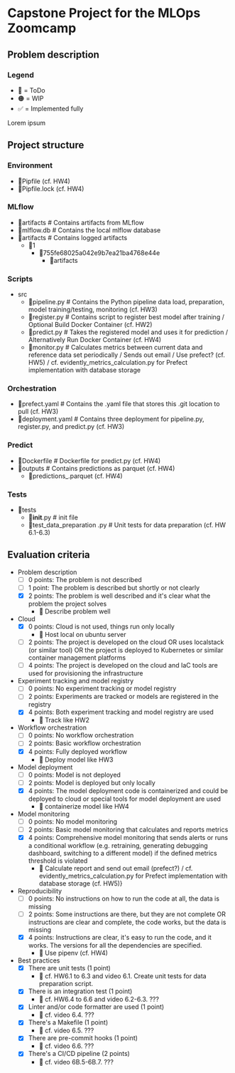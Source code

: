 # Capstone Project for the MLOps Zoomcamp
## Problem description

### Legend
- 🚩 = ToDo
- 🟠 = WIP
- ✅ = Implemented fully

Lorem ipsum

## Project structure

### Environment
- 🚩Pipfile (cf. HW4)
- 🚩Pipfile.lock (cf. HW4)

### MLflow
- 🚩artifacts        # Contains artifacts from MLflow
- 🚩mlflow.db        # Contains the local mlflow database
- 🚩artifacts        # Contains logged artifacts
  - 🚩1
    - 🚩755fe68025a042e9b7ea21ba4768e44e
      - 🚩artifacts

### Scripts
- src
  - 🚩pipeline.py      # Contains the Python pipeline data load, preparation, model training/testing, monitoring (cf. HW3)
  - 🚩register.py      # Contains script to register best model after training / Optional Build Docker Container (cf. HW2)
  - 🚩predict.py       # Takes the registered model and uses it for prediction / Alternatively Run Docker Container (cf. HW4)
  - 🚩monitor.py       # Calculates metrics between current data and reference data set periodically / Sends out email / Use prefect? (cf. HW5) / cf. evidently_metrics_calculation.py for Prefect implementation with database storage

### Orchestration
- 🚩prefect.yaml     # Contains the .yaml file that stores this .git location to pull (cf. HW3)
- 🚩deployment.yaml  # Contains three deployment for pipeline.py, register.py, and predict.py (cf. HW3)

### Predict
- 🚩Dockerfile       # Dockerfile for predict.py (cf. HW4)
- 🚩outputs          # Contains predictions as parquet (cf. HW4)
  - 🚩predictions_<ID>.parquet (cf. HW4)
 
### Tests
- 🚩tests
  - 🚩__init__.py                    # init file
  - 🚩test_data_preparation .py      # Unit tests for data preparation (cf. HW 6.1-6.3)

## Evaluation criteria
* Problem description
    * [ ] 0 points: The problem is not described
    * [ ] 1 point: The problem is described but shortly or not clearly 
    * [x] 2 points: The problem is well described and it's clear what the problem the project solves
      * 🚩 Describe problem well
* Cloud
    * [x] 0 points: Cloud is not used, things run only locally
      * 🚩 Host local on ubuntu server
    * [ ] 2 points: The project is developed on the cloud OR uses localstack (or similar tool) OR the project is deployed to Kubernetes or similar container management platforms
    * [ ] 4 points: The project is developed on the cloud and IaC tools are used for provisioning the infrastructure
* Experiment tracking and model registry
    * [ ] 0 points: No experiment tracking or model registry
    * [ ] 2 points: Experiments are tracked or models are registered in the registry
    * [x] 4 points: Both experiment tracking and model registry are used 
      * 🚩 Track like HW2
* Workflow orchestration
    * [ ] 0 points: No workflow orchestration
    * [ ] 2 points: Basic workflow orchestration
    * [x] 4 points:  Fully deployed workflow  
      * 🚩 Deploy model like HW3 
* Model deployment
    * [ ] 0 points: Model is not deployed
    * [ ] 2 points: Model is deployed but only locally
    * [x] 4 points: The model deployment code is containerized and could be deployed to cloud or special tools for model deployment are used 
      * 🚩 containerize model like HW4
* Model monitoring
    * [ ] 0 points: No model monitoring
    * [ ] 2 points: Basic model monitoring that calculates and reports metrics
    * [x] 4 points: Comprehensive model monitoring that sends alerts or runs a conditional workflow (e.g. retraining, generating debugging dashboard, switching to a different model) if the defined metrics threshold is violated 
      * 🚩 Calculate report and send out email (prefect?) / cf. evidently_metrics_calculation.py for Prefect implementation with database storage (cf. HW5)} 
* Reproducibility
    * [ ] 0 points: No instructions on how to run the code at all, the data is missing
    * [ ] 2 points: Some instructions are there, but they are not complete OR instructions are clear and complete, the code works, but the data is missing
    * [x] 4 points: Instructions are clear, it's easy to run the code, and it works. The versions for all the dependencies are specified. 
      * 🚩 Use pipenv (cf. HW4)
* Best practices
    * [x] There are unit tests (1 point) 
      * 🚩 cf. HW6.1 to 6.3 and video 6.1. Create unit tests for data preparation script.
    * [x] There is an integration test (1 point) 
      * 🚩 cf. HW6.4 to 6.6 and video 6.2-6.3. ???
    * [x] Linter and/or code formatter are used (1 point) 
      * 🚩 cf. video 6.4. ???
    * [x] There's a Makefile (1 point) 
      * 🚩 cf. video 6.5. ???
    * [x] There are pre-commit hooks (1 point) 
      * 🚩 cf. video 6.6. ???
    * [x] There's a CI/CD pipeline (2 points) 
      * 🚩 cf. video 6B.5-6B.7. ???

